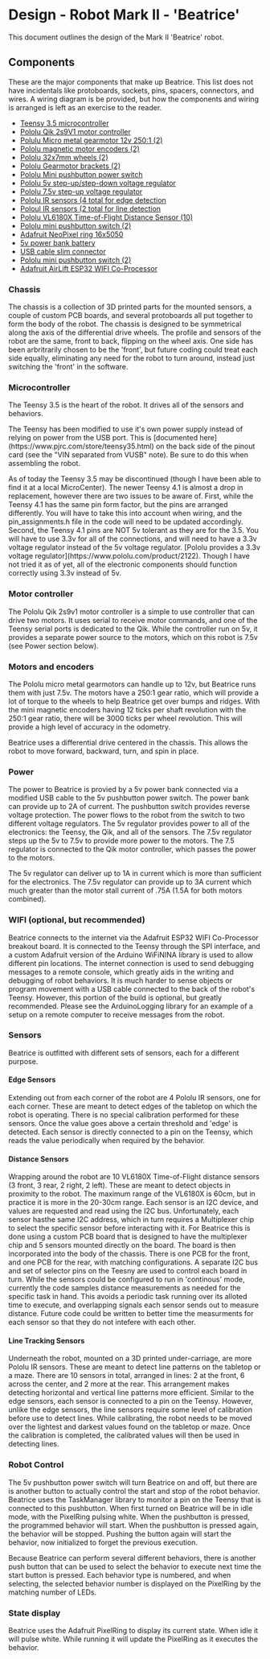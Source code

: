 # Design - Robot Mark II - 'Beatrice'

This document outlines the design of the Mark II 'Beatrice' robot.

## Components

<p>These are the major components that make up Beatrice. This list does not have incidentals like protoboards, sockets, pins,
spacers, connectors, and wires. A wiring diagram is be provided, but how the components and wiring is arranged is left as
an exercise to the reader.</p>

- [Teensy 3.5 microcontroller](https://www.pjrc.com/store/teensy35.html)
- [Pololu Qik 2s9V1 motor controller](https://www.pololu.com/product/1110)
- [Polulu Micro metal gearmotor 12v 250:1 (2)](https://www.pololu.com/product/3055)
- [Pololu magnetic motor encoders (2)](pololu.com/product/2598)
- [Pololu 32x7mm wheels (2)](https://www.pololu.com/product/1087)
- [Pololu Gearmotor brackets (2)](https://www.pololu.com/product/1089)
- [Pololu Mini pushbutton power switch](https://www.pololu.com/product/2808)
- [Pololu 5v step-up/step-down voltage regulator](https://www.pololu.com/product/2119)
- [Pololu 7.5v step-up voltage regulator](https://www.pololu.com/product/4014)
- [Pololu IR sensors (4 total for edge detection](https://www.pololu.com/product/2459)
- [Poloul IR sensors (2 total for line detection](https://www.pololu.com/product/961)
- [Pololu VL6180X Time-of-Flight Distance Sensor (10)](https://www.pololu.com/product/2489)
- [Pololu mini pushbutton switch (2)](https://www.pololu.com/product/1400)
- [Adafruit NeoPixel ring 16x5050](https://www.adafruit.com/product/2855)
- [5v power bank battery](https://www.amazon.com/gp/product/B07K6HJTK2)
- [USB cable slim connector](https://www.amazon.com/gp/product/B01MZ8RA3A)
- [Pololu mini pushbutton switch (2)](https://www.pololu.com/product/1400)
- [Adafruit AirLift ESP32 WIFI Co-Processor](https://www.adafruit.com/product/4201)

### Chassis

<p>The chassis is a collection of 3D printed parts for the mounted sensors, a couple of custom PCB boards, and several protoboards
  all put together to form the body of the robot. The chassis is designed to be symmetrical along the axis of the differential drive
  wheels. The profile and sensors of the robot are the same, front to back, flipping on the wheel axis. One side has been arbritrarily
  chosen to be the 'front', but future coding could treat each side equally, eliminating any need for the robot to turn around,
  instead just switching the 'front' in the software.</p>
  
### Microcontroller

<p>The Teensy 3.5 is the heart of the robot. It drives all of the sensors and behaviors.</p>
<p>The Teensy has been modified to use it's own power supply instead of relying on power from the USB port. This is [documented
  here](https://www.pjrc.com/store/teensy35.html) on the back side of the pinout card (see the "VIN separated from VUSB" note). 
  Be sure to do this when assembling the robot.</p>
<p>As of today the Teensy 3.5 may be discontinued (though I have been able to find it at a local MicroCenter). The newer
  Teensy 4.1 is almost a drop in replacement, however there are two issues to be aware of. First, while the Teensy 4.1 has the
  same pin form factor, but the pins are arranged differently. You will have to take this into account when wiring, and the 
  pin_assignments.h file in the code will need to be updated accordingly. Second, the Teensy 4.1 pins are NOT 5v tolerant as 
  they are for the 3.5. You will have to use 3.3v for all of the connections, and will need to have a 3.3v voltage regulator
  instead of the 5v voltage regulator. [Pololu provides a 3.3v voltage regulator](https://www.pololu.com/product/2122).
  Though I have not tried it as of yet, all of the electronic components should function correctly using 3.3v instead of 5v.</p>

### Motor controller

<p>The Pololu Qik 2s9v1 motor controller is a simple to use controller that can drive two motors. It uses serial to receive
  motor commands, and one of the Teensy serial ports is dedicated to the Qik. While the controller run on 5v, it provides
  a separate power source to the motors, which on this robot is 7.5v (see Power section below).</p>

### Motors and encoders

<p>The Pololu micro metal gearmotors can handle up to 12v, but Beatrice runs them with just 7.5v. The motors have a 250:1
gear ratio, which will provide a lot of torque to the wheels to help Beatrice get over bumps and ridges. With the mini 
magnetic encoders having 12 ticks per shaft revolution with the 250:1 gear ratio, there will be 3000 ticks per wheel
revolution. This will provide a high level of accuracy in the odometry.</p>
<p>Beatrice uses a differential drive centered in the chassis. This allows the robot to move forward, backward, turn, and
  spin in place.</p>

### Power

<p>The power to Beatrice is provied by a 5v power bank connected via a modified USB cable to the 5v pushbutton power switch.
The power bank can provide up to 2A of current. The pushbutton switch provides reverse voltage protection. The power flows to
the robot from the switch to two different voltage regulators. The 5v regulator provides power to all of the electronics:
the Teensy, the Qik, and all of the sensors. The 7.5v regulator steps up the 5v to 7.5v to provide more power to the motors.
The 7.5 regulator is connected to the Qik motor controller, which passes the power to the motors.</p>
<p>The 5v regulator can deliver up to 1A in current which is more than sufficient for the electronics. The 7.5v regulator
can provide up to 3A current which much greater than the motor stall current of .75A (1.5A for both motors combined).</p>

### WIFI (optional, but recommended)

<p>Beatrice connects to the internet via the Adafruit ESP32 WIFI Co-Processor breakout board. It is connected to the Teensy
  through the SPI interface, and a custom Adafruit version of the Arduino WiFiNINA library is used to allow different pin
  locations. The internet connection is used to send debugging messages to a remote console, which greatly aids in the
  writing and debugging of robot behaviors. It is much harder to sense objects or program movement with a USB cable
  connected to the back of the robot's Teensy. However, this portion of the build is optional, but greatly recommended.
  Please see the ArduinoLogging library for an example of a setup on a remote computer to receive messages from the robot.</p>

### Sensors

<p>Beatrice is outfitted with different sets of sensors, each for a different purpose.</p>

#### Edge Sensors

<p>Extending out from each corner of the robot are 4 Pololu IR sensors, one for each corner. These are meant to detect
  edges of the tabletop on which the robot is operating. There is no special calibration performed for these sensors.
  Once the value goes above a certain threshold and 'edge' is detected. Each sensor is directly connected to a pin on
  the Teensy, which reads the value periodically when required by the behavior.</p>

#### Distance Sensors

<p>Wrapping around the robot are 10 VL6180X Time-of-Flight distance sensors (3 front, 3 rear, 2 right, 2 left). These
  are meant to detect objects in proximity to the robot. The maximum range of the VL6180X is 60cm, but in practice it
  is more in the 20-30cm range. Each sensor is an I2C device, and values are requested and read using the I2C bus.
  Unfortunately, each sensor hasthe same I2C address, which in turn requires a Multiplexer chip to select the specific
  sensor before interacting with it. For Beatrice this is done using a custom PCB board that is designed to have the
  multiplexer chip and 5 sensors mounted directly on the board. The board is then incorporated into the body of
  the chassis. There is one PCB for the front, and one PCB for the rear, with matching configurations. A separate
  I2C bus and set of selector pins on the Teesny are used to control each board in turn. While the sensors could be
  configured to run in 'continous' mode, currently the code samples distance measurements as needed for the specific
  task in hand. This avoids a periodic task running over its alloted time to execute, and overlapping signals each
  sensor sends out to measure distance. Future code could be written to better time the measurments for each
  sensor so that they do not intefere with each other.</p>

#### Line Tracking Sensors

<p>Underneath the robot, mounted on a 3D printed under-carriage, are more Pololu IR sensors. These are meant to detect
  line patterns on the tabletop or a maze. There are 10 sensors in total, arranged in lines: 2 at the front, 6 across
  the center, and 2 more at the rear. This arrangement makes detecting horizontal and vertical line patterns more
  efficient. Similar to the edge sensors, each sensor is connected to a pin on the Teensy. However, unlike the edge
  sensors, the line sensors require some level of calibration before use to detect lines. While calibrating, the robot
  needs to be moved over the lightest and darkest values found on the tabletop or maze. Once the calibration is completed,
  the calibrated values will then be used in detecting lines.</p>

### Robot Control

<p>The 5v pushbutton power switch will turn Beatrice on and off, but there are is another button to actually control
  the start and stop of the robot behavior. Beatrice uses the TaskManager library to monitor a pin on the Teensy that
  is connected to this pushbutton. When first turned on Beatrice will be in idle mode, with the PixelRing pulsing white.
  When the pushbutton is pressed, the programmed behavior will start. When the pushbutton is pressed again, the behavior
  will be stopped. Pushing the button again will start the behavior, now initialized to forget the previous execution.</p>
<p>Because Beatrice can perform several different behaviors, there is another push button that can be used to select the
  behavior to execute next time the start button is pressed. Each behavior type is numbered, and when selecting, the
  selected behavior number is displayed on the PixelRing by the matching number of LEDs.</p>
  
### State display

<p>Beatrice uses the Adafruit PixelRing to display its current state. When idle it will pulse white. While running it will
  update the PixelRing as it executes the behavior.
